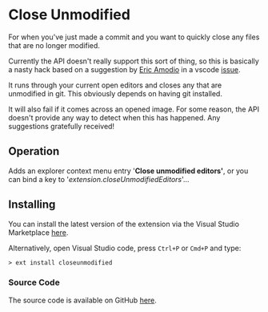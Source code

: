 # Close Unmodified

For when you've just made a commit and you want to quickly close any files that are no longer modified.

Currently the API doesn't really support this sort of thing, so this is basically a nasty hack based on a suggestion by [Eric Amodio](https://github.com/eamodio) in a vscode [issue](https://github.com/Microsoft/vscode/issues/15178).

It runs through your current open editors and closes any that are unmodified in git. This obviously depends on having git installed.

It will also fail if it comes across an opened image. For some reason, the API doesn't provide any way to  detect when this has happened. Any suggestions gratefully received!

## Operation

Adds an explorer context menu entry '__Close unmodified editors'__, or you can bind a key to '_extension.closeUnmodifiedEditors_'...

## Installing

You can install the latest version of the extension via the Visual Studio Marketplace [here](https://marketplace.visualstudio.com/items?itemName=Gruntfuggly.closeunmodified).

Alternatively, open Visual Studio code, press `Ctrl+P` or `Cmd+P` and type:

    > ext install closeunmodified

### Source Code

The source code is available on GitHub [here](https://github.com/Gruntfuggly/closeunmodified).
